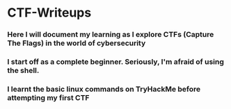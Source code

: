 # CTF-Writeups
### Here I will document my learning as I explore CTFs (Capture The Flags) in the world of cybersecurity
### I start off as a complete beginner. Seriously, I'm afraid of using the shell.
### I learnt the basic linux commands on TryHackMe before attempting my first CTF
